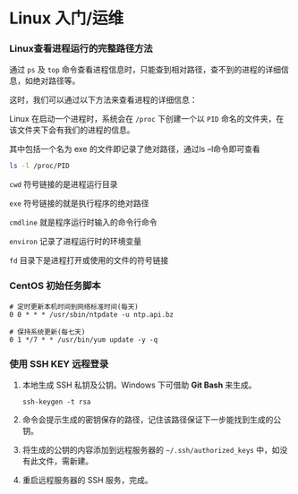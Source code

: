 # Linux 入门/运维

### Linux查看进程运行的完整路径方法

通过 `ps` 及 `top` 命令查看进程信息时，只能查到相对路径，查不到的进程的详细信息，如绝对路径等。

这时，我们可以通过以下方法来查看进程的详细信息：

Linux 在启动一个进程时，系统会在 `/proc` 下创建一个以 `PID` 命名的文件夹，在该文件夹下会有我们的进程的信息。

其中包括一个名为 exe 的文件即记录了绝对路径，通过ls –l命令即可查看

```bash
ls -l /proc/PID
```

`cwd` 符号链接的是进程运行目录

`exe` 符号链接的就是执行程序的绝对路径

`cmdline` 就是程序运行时输入的命令行命令

`environ` 记录了进程运行时的环境变量

`fd` 目录下是进程打开或使用的文件的符号链接

### CentOS 初始任务脚本

```crontab
# 定时更新本机时间到网络标准时间(每天)
0 0 * * * /usr/sbin/ntpdate -u ntp.api.bz

# 保持系统更新(每七天)
0 1 */7 * * /usr/bin/yum update -y -q
```

### 使用 SSH KEY 远程登录

1. 本地生成 SSH 私钥及公钥。Windows 下可借助 **Git Bash** 来生成。

	```
	ssh-keygen -t rsa
	```

2. 命令会提示生成的密钥保存的路径，记住该路径保证下一步能找到生成的公钥。

3. 将生成的公钥的内容添加到远程服务器的 `~/.ssh/authorized_keys` 中，如没有此文件，需新建。

4. 重启远程服务器的 SSH 服务，完成。
